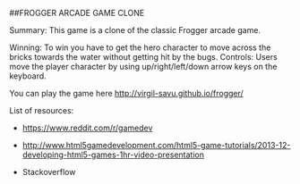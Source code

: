 ##FROGGER ARCADE GAME CLONE

Summary: This game is a clone of the classic Frogger arcade game.

Winning: To win you have to get the hero character to move across the  bricks towards the water without getting hit by the bugs. 
Controls: Users move the player character by using up/right/left/down arrow keys on the keyboard.

You can play the game here http://virgil-savu.github.io/frogger/

List of resources:

* https://www.reddit.com/r/gamedev

* http://www.html5gamedevelopment.com/html5-game-tutorials/2013-12-developing-html5-games-1hr-video-presentation

* Stackoverflow

